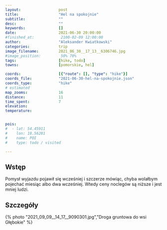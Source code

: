 ```yaml
---
layout:                 post
title:                  "Hel na spokojnie"
subtitle:               ""
desc:                   ""
keywords:               []
date:                   2021-06-30 20:00:00
#finished_at:            2100-02-09 12:00:00
author:                 "Aleksander Kwiatkowski"
categories:             trip
image_filename:         2021_06_30__17_13__6306746.jpg
#image_position:         50% 70%
tags:                   [hike, todo]
towns:                  [pomorskie, hel]

coords:                 [{"route": [], "type": "hike"}]
coords_file:            "2021-06-30-hel-na-spokojnie.json"
coords_type:            "hike"
# estimated
map_zooms:              16
distance:               11
time_spent:             7
elevation:
temperature:


pois:
#  - lat: 54.45911
#    lon: 18.56281
#    name: POI
#    type: todo / visited

---
```



## Wstęp


Pomysł wyjazdu pojawił się wcześniej i szczerze mówiąc, chyba wolałbym
pojechać miesiąc albo dwa wcześniej. Wtedy ceny noclegów są niższe i
jest mniej ludzi.

## Szczegóły


{% photo "2021_09_09__14_17__9090301.jpg","Droga gruntowa do wsi Głębokie" %}
